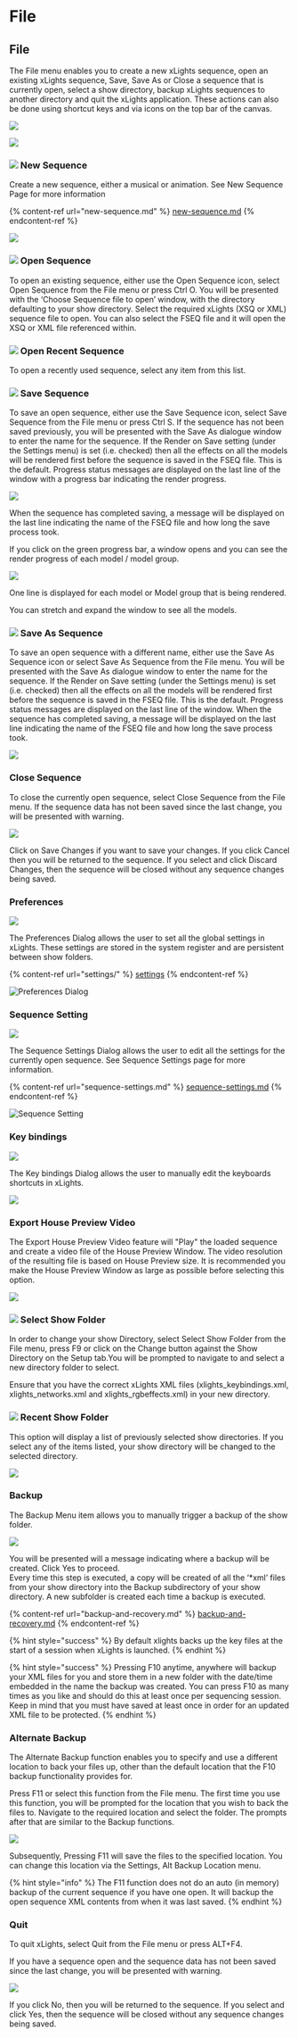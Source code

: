 # File

## File

The File menu enables you to create a new xLights sequence, open an existing xLights sequence, Save, Save As or Close a sequence that is currently open, select a show directory, backup xLights sequences to another directory and quit the xLights application. These actions can also be done using shortcut keys and via icons on the top bar of the canvas.

![](<../../../.gitbook/assets/FIle Icons.JPG>)



![](<../../../.gitbook/assets/image (1129).png>)

### ![](<../../../.gitbook/assets/New Seq Icon.JPG>) New Sequence

Create a new sequence, either a musical or animation. See New Sequence Page for more information

{% content-ref url="new-sequence.md" %}
[new-sequence.md](new-sequence.md)
{% endcontent-ref %}

![](<../../../.gitbook/assets/pasted image 0 (5).png>)

### ![](<../../../.gitbook/assets/Open Seq Icon.JPG>) Open Sequence

To open an existing sequence, either use the Open Sequence icon, select Open Sequence from the File menu or press Ctrl O. You will be presented with the ‘Choose Sequence file to open’ window, with the directory defaulting to your show directory. Select the required xLights (XSQ or XML) sequence file to open. You can also select the FSEQ file and it will open the XSQ or XML file referenced within.

### ![](<../../../.gitbook/assets/Open Seq Icon.JPG>) Open Recent Sequence

To open a recently used sequence, select any item from this list.

### ![](<../../../.gitbook/assets/Save Seq Icon.JPG>) Save Sequence

To save an open sequence, either use the Save Sequence icon, select Save Sequence from the File menu or press Ctrl S. If the sequence has not been saved previously, you will be presented with the Save As dialogue window to enter the name for the sequence. If the Render on Save setting (under the Settings menu) is set (i.e. checked) then all the effects on all the models will be rendered first before the sequence is saved in the FSEQ file. This is the default. Progress status messages are displayed on the last line of the window with a progress bar indicating the render progress.

![](../../../.gitbook/assets/base6468e83ff059cafe45.png)

When the sequence has completed saving, a message will be displayed on the last line indicating the name of the FSEQ file and how long the save process took.

If you click on the green progress bar, a window opens and you can see the render progress of each model / model group.

![](../../../.gitbook/assets/base64c2a8aa2599b2c7da.png)

One line is displayed for each model or Model group that is being rendered.

You can stretch and expand the window to see all the models.

### ![](<../../../.gitbook/assets/SaveAs Seq Icon.JPG>) Save As Sequence

To save an open sequence with a different name, either use the Save As Sequence icon or select Save As Sequence from the File menu. You will be presented with the Save As dialogue window to enter the name for the sequence. If the Render on Save setting (under the Settings menu) is set (i.e. checked) then all the effects on all the models will be rendered first before the sequence is saved in the FSEQ file. This is the default. Progress status messages are displayed on the last line of the window. When the sequence has completed saving, a message will be displayed on the last line indicating the name of the FSEQ file and how long the save process took.

![](https://lh5.googleusercontent.com/CMIxBkjv8lszeDMpF5uho5zzSLKbwoUTf9jWMZEi1JukbOr\_uXHDRCdlG68WWcIuwDtZrIXpmcT4U2IziKDbz21WmsYY4Gedu9edqC-oc3tIpvUA2jl5ovjtJop7X4rxDr-Yzfwk)

### Close Sequence

To close the currently open sequence, select Close Sequence from the File menu. If the sequence data has not been saved since the last change, you will be presented with warning.

![](https://lh5.googleusercontent.com/b48\_Ioe-qDn8JtZ5y3L06TS7EMIlVHLwmtUmX\_MgkJEZdg3aKNODtC8YD-17Frzw7OL8gC7jW6vJGOySgALafvbCKamUAgXiYpA\_4qyHjkRoEhvwVfUv8J-ext88QyY\_41EmtItW)

Click on Save Changes if you want to save your changes. If you click Cancel then you will be returned to the sequence. If you select and click Discard Changes, then the sequence will be closed without any sequence changes being saved.

### Preferences

![](<../../../.gitbook/assets/image (969).png>)

The Preferences Dialog allows the user to set all the global settings in xLights. These settings are stored in the system register and are persistent between show folders.

{% content-ref url="settings/" %}
[settings](settings/)
{% endcontent-ref %}

![Preferences Dialog](<../../../.gitbook/assets/image (362).png>)

### Sequence Setting

![](<../../../.gitbook/assets/image (1070).png>)

The Sequence Settings Dialog allows the user to edit all the settings for the currently open sequence. See Sequence Settings page for more information.

{% content-ref url="sequence-settings.md" %}
[sequence-settings.md](sequence-settings.md)
{% endcontent-ref %}

![Sequence Setting](<../../../.gitbook/assets/image (375).png>)

### Key bindings

![](<../../../.gitbook/assets/image (1043).png>)

The Key bindings Dialog allows the user to manually edit the keyboards shortcuts in xLights.

![](<../../../.gitbook/assets/image (1009).png>)

### Export House Preview Video

The Export House Preview Video feature will "Play" the loaded sequence and create a video file of the House Preview Window. The video resolution of the resulting file is based on House Preview size. It is recommended you make the House Preview Window as large as possible before selecting this option.

![](<../../../.gitbook/assets/image (995).png>)

### ![](<../../../.gitbook/assets/Show Directory Icon.JPG>) Select Show Folder

In order to change your show Directory, select Select Show Folder from the File menu, press F9 or click on the Change button against the Show Directory on the Setup tab.You will be prompted to navigate to and select a new directory folder to select.

Ensure that you have the correct xLights XML files (xlights\_keybindings.xml, xlights\_networks.xml and xlights\_rgbeffects.xml) in your new directory.

### ![](<../../../.gitbook/assets/Show Directory Icon.JPG>) Recent Show Folder

This option will display a list of previously selected show directories. If you select any of the items listed, your show directory will be changed to the selected directory.

![](<../../../.gitbook/assets/image (1130).png>)

### Backup

The Backup Menu item allows you to manually trigger a backup of the show folder.

![](<../../../.gitbook/assets/image (1093).png>)

You will be presented will a message indicating where a backup will be created. Click Yes to proceed.\
Every time this step is executed, a copy will be created of all the ‘\*xml’ files from your show directory into the Backup subdirectory of your show directory. A new subfolder is created each time a backup is executed.

{% content-ref url="backup-and-recovery.md" %}
[backup-and-recovery.md](backup-and-recovery.md)
{% endcontent-ref %}

{% hint style="success" %}
By default xlights backs up the key files at the start of a session when xLights is launched.
{% endhint %}

{% hint style="success" %}
Pressing F10 anytime, anywhere will backup your XML files for you and store them in a new folder with the date/time embedded in the name the backup was created. You can press F10 as many times as you like and should do this at least once per sequencing session. Keep in mind that you must have saved at least once in order for an updated XML file to be protected.
{% endhint %}

### Alternate Backup

The Alternate Backup function enables you to specify and use a different location to back your files up, other than the default location that the F10 backup functionality provides for.

Press F11 or select this function from the File menu. The first time you use this function, you will be prompted for the location that you wish to back the files to. Navigate to the required location and select the folder. The prompts after that are similar to the Backup functions.

![](<../../../.gitbook/assets/image (1084).png>)

Subsequently, Pressing F11 will save the files to the specified location. You can change this location via the Settings, Alt Backup Location menu.

{% hint style="info" %}
The F11 function does not do an auto (in memory) backup of the current sequence if you have one open. It will backup the open sequence XML contents from when it was last saved.
{% endhint %}

### Quit

To quit xLights, select Quit from the File menu or press ALT+F4.

If you have a sequence open and the sequence data has not been saved since the last change, you will be presented with warning.

![](https://lh6.googleusercontent.com/Jitn-xdayj3VyvI8VUaiFPkA2fh4m\_UngTNOAeYjT3Zhuw1YY4JWxlbDUQVPwANatRUzzW1XtmGNzbeAMSUokIjQVjHROQUsJMWNxEyCmTYc\_Y3lchMs2-9paEEA4R-vC3Ovk4vn)

If you click No, then you will be returned to the sequence. If you select and click Yes, then the sequence will be closed without any sequence changes being saved.
